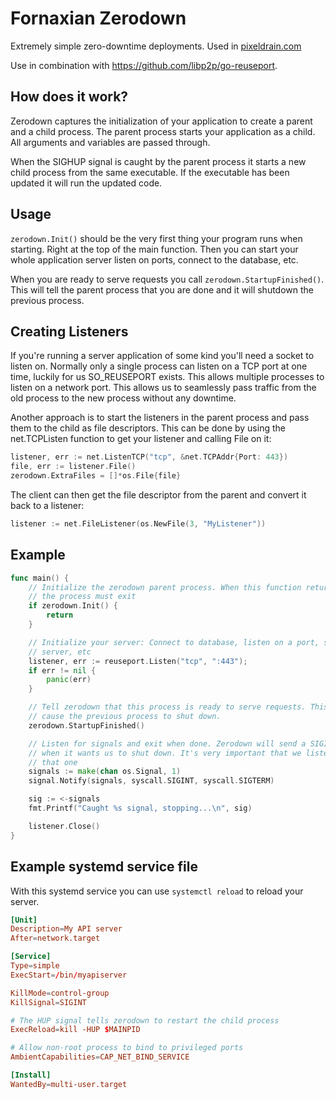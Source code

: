 # Fornaxian Zerodown

Extremely simple zero-downtime deployments. Used in
[pixeldrain.com](https://pixeldrain.com)

Use in combination with https://github.com/libp2p/go-reuseport.

## How does it work?

Zerodown captures the initialization of your application to create a parent and
a child process. The parent process starts your application as a child. All
arguments and variables are passed through.

When the SIGHUP signal is caught by the parent process it starts a new child
process from the same executable. If the executable has been updated it will run
the updated code.

## Usage

`zerodown.Init()` should be the very first thing your program runs when
starting. Right at the top of the main function. Then you can start your whole
application server listen on ports, connect to the database, etc.

When you are ready to serve requests you call `zerodown.StartupFinished()`. This
will tell the parent process that you are done and it will shutdown the previous
process.

## Creating Listeners

If you're running a server application of some kind you'll need a socket to
listen on. Normally only a single process can listen on a TCP port at one time,
luckily for us SO_REUSEPORT exists. This allows multiple processes to listen on
a network port. This allows us to seamlessly pass traffic from the old process
to the new process without any downtime.

Another approach is to start the listeners in the parent process and pass them
to the child as file descriptors. This can be done by using the net.TCPListen
function to get your listener and calling File on it:

```go
listener, err := net.ListenTCP("tcp", &net.TCPAddr{Port: 443})
file, err := listener.File()
zerodown.ExtraFiles = []*os.File{file}
```

The client can then get the file descriptor from the parent and convert it back
to a listener:

```go
listener := net.FileListener(os.NewFile(3, "MyListener"))
```

## Example

```go
func main() {
	// Initialize the zerodown parent process. When this function returns true
	// the process must exit
	if zerodown.Init() {
		return
	}

	// Initialize your server: Connect to database, listen on a port, start a
	// server, etc
	listener, err := reuseport.Listen("tcp", ":443");
	if err != nil {
		panic(err)
	}

	// Tell zerodown that this process is ready to serve requests. This will
	// cause the previous process to shut down.
	zerodown.StartupFinished()

	// Listen for signals and exit when done. Zerodown will send a SIGINT signal
	// when it wants us to shut down. It's very important that we listen for
	// that one
	signals := make(chan os.Signal, 1)
	signal.Notify(signals, syscall.SIGINT, syscall.SIGTERM)

	sig := <-signals
	fmt.Printf("Caught %s signal, stopping...\n", sig)

	listener.Close()
}
```

## Example systemd service file

With this systemd service you can use `systemctl reload` to reload your server.

```toml
[Unit]
Description=My API server
After=network.target

[Service]
Type=simple
ExecStart=/bin/myapiserver

KillMode=control-group
KillSignal=SIGINT

# The HUP signal tells zerodown to restart the child process
ExecReload=kill -HUP $MAINPID

# Allow non-root process to bind to privileged ports
AmbientCapabilities=CAP_NET_BIND_SERVICE

[Install]
WantedBy=multi-user.target
```
